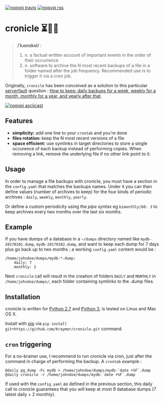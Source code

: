 [![nopypi travis](https://travis-ci.org/Kraymer/cronicle.svg?branch=master)](https://travis-ci.org/Kraymer/cronicle)
[![nopypi rss](https://img.shields.io/badge/rss-subscribe-orange.svg)](https://github.com/Kraymer/cronicle/releases.atom)

cronicle :hourglass_flowing_sand::arrows_counterclockwise::floppy_disk: 
========

> **/ˈkɹɒnɪkəl/** :
>
>   1. *n.* a factual written account of important events in the order of their occurrence  
>   2. *n.* software to archive the *N* most recent backups of a file in a folder named after the job frequency. Recommended use is to trigger it via a cron job.

Originally, `cronicle` has been conceived as a solution to this particular [serverfault](https://serverfault.com) question :   [How to keep: daily backups for a week, weekly for a month, monthly for a year, and yearly after that](https://serverfault.com/questions/575163/how-to-keep-daily-backups-for-a-week-weekly-for-a-month-monthly-for-a-year-a).

[![nopypi asciicast](https://asciinema.org/a/155861.png)](https://asciinema.org/a/155861)

Features
--------

- **simplicity:** add one line to your `crontab` and you're done
- **files rotation:** keep the N most recent versions of a file
- **space efficient:** use symlinks in target directories to store a single occurence of each backup instead of performing copies. When removing a link, remove the underlying file if no other link point to it.

Usage
-----

In order to manage a file backups with cronicle, you must have a section in the `config.yaml` that matches the backups names. Under it you can then define values (number of archives to keep) for the four kinds of periodic archives : `daily`, `weekly`, `monthly`, `yearly`. 
 
Or define a custom periodicity using the *pipe syntax* eg `bimonthly|60: 3` to keep archives every 
two months over the last six months.

Example
-------

If you have dumps of a database in a `~/dumps` directory named like `mydb-20170101.dump`, `mydb-20170102.dump`, and want to keep each dump for 7 days plus go back up to two months ; a working `config.yaml` content would be :

    /home/johndoe/dumps/mydb-*.dump:
        daily: 7
        monthly: 2

Next `cronicle` call will result in the creation of folders `DAILY` and `MONTHLY` in `/home/johndoe/dumps/`, each folder containing symlinks to the .dump files.

Installation
------------

cronicle is written for [Python 2.7](https://www.python.org/downloads/) and [Python 3](https://www.python.org/downloads/), 
is tested on Linux and Mac OS X.

Install with [pip](https://pip.pypa.io/en/stable/) via
`pip install git+https://github.com/Kraymer/cronicle.git` command.


`cron` triggering
-----------------

For a no-brainer use, I recommend to run cronicle via cron, just after the command in charge of performing the backup. A `crontab` example :

    @daily pg_dump -Fc mydb > /home/johndoe/dumps/mydb-`date +%F`.dump
    @daily cronicle -r /home/johndoe/dumps/mydb-`date +%F`.dump

If used with the `config.yaml` as defined in the previous section, this daily call to cronicle guarantees that you will keep at most 9 database dumps (7 latest daily + 2 monthly).
